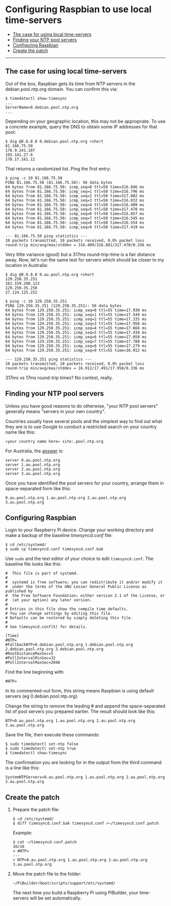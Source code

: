 # Configuring Raspbian to use local time-servers

- [The case for using local time-servers](#theCase)
- [Finding your NTP pool servers](#findNTPservers)
- [Configuring Raspbian](#configRPi)
- [Create the patch](#createPatch)

<hr>

<a name="theCase"></a>
## The case for using local time-servers

Out of the box, Raspbian gets its time from NTP servers in the debian.pool.ntp.org domain. You can confirm this via:

```
$ timedatectl show-timesync
...
ServerName=0.debian.pool.ntp.org
...
``` 

Depending on your geographic location, this may not be appropriate. To use a concrete example, query the DNS to obtain some IP addresses for that pool:

```
$ dig @8.8.8.8 0.debian.pool.ntp.org +short
81.166.75.50
176.9.241.107
193.141.27.6
178.17.161.12
```

That returns a randomized list. Ping the first entry:

```
$ ping -c 10 81.166.75.50
PING 81.166.75.50 (81.166.75.50): 56 data bytes
64 bytes from 81.166.75.50: icmp_seq=0 ttl=50 time=316.846 ms
64 bytes from 81.166.75.50: icmp_seq=1 ttl=50 time=316.796 ms
64 bytes from 81.166.75.50: icmp_seq=2 ttl=50 time=317.082 ms
64 bytes from 81.166.75.50: icmp_seq=3 ttl=50 time=316.832 ms
64 bytes from 81.166.75.50: icmp_seq=4 ttl=50 time=316.409 ms
64 bytes from 81.166.75.50: icmp_seq=5 ttl=50 time=317.470 ms
64 bytes from 81.166.75.50: icmp_seq=6 ttl=50 time=316.857 ms
64 bytes from 81.166.75.50: icmp_seq=7 ttl=50 time=316.545 ms
64 bytes from 81.166.75.50: icmp_seq=8 ttl=50 time=316.554 ms
64 bytes from 81.166.75.50: icmp_seq=9 ttl=50 time=317.419 ms

--- 81.166.75.50 ping statistics ---
10 packets transmitted, 10 packets received, 0.0% packet loss
round-trip min/avg/max/stddev = 316.409/316.881/317.470/0.336 ms
```

Very little variance (good) but a 317ms round-trip-time is a fair distance away. Now, let's run the same test for servers which should be closer to my location in Australia:

```
$ dig @8.8.8.8 0.au.pool.ntp.org +short
129.250.35.251
162.159.200.123
129.250.35.250
27.124.125.252

$ ping -c 10 129.250.35.251
PING 129.250.35.251 (129.250.35.251): 56 data bytes
64 bytes from 129.250.35.251: icmp_seq=0 ttl=55 time=17.930 ms
64 bytes from 129.250.35.251: icmp_seq=1 ttl=55 time=17.549 ms
64 bytes from 129.250.35.251: icmp_seq=2 ttl=55 time=17.335 ms
64 bytes from 129.250.35.251: icmp_seq=3 ttl=55 time=17.958 ms
64 bytes from 129.250.35.251: icmp_seq=4 ttl=55 time=17.666 ms
64 bytes from 129.250.35.251: icmp_seq=5 ttl=55 time=17.434 ms
64 bytes from 129.250.35.251: icmp_seq=6 ttl=55 time=17.058 ms
64 bytes from 129.250.35.251: icmp_seq=7 ttl=55 time=17.788 ms
64 bytes from 129.250.35.251: icmp_seq=8 ttl=55 time=17.279 ms
64 bytes from 129.250.35.251: icmp_seq=9 ttl=55 time=16.912 ms

--- 129.250.35.251 ping statistics ---
10 packets transmitted, 10 packets received, 0.0% packet loss
round-trip min/avg/max/stddev = 16.912/17.491/17.958/0.336 ms
```

317ms vs 17ms round-trip times? No contest, really.

<a name="findNTPservers"></a>
## Finding your NTP pool servers

Unless you have good reasons to do otherwise, "your NTP pool servers" generally means "servers in your own country".

Countries usually have several pools and the simplest way to find out what they are is to use Google to conduct a restricted search on your country name like this:

```
«your country name here» site:.pool.ntp.org
```

For Australia, the [answer](https://www.pool.ntp.org/zone/au) is:

```
server 0.au.pool.ntp.org
server 1.au.pool.ntp.org
server 2.au.pool.ntp.org
server 3.au.pool.ntp.org
```

Once you have identified the pool servers for your country, arrange them in space-separated form like this:

```
0.au.pool.ntp.org 1.au.pool.ntp.org 2.au.pool.ntp.org 3.au.pool.ntp.org
```

<a name="configRPi"></a>
## Configuring Raspbian

Login to your Raspberry Pi device. Change your working directory and make a backup of the baseline *timesyncd.conf* file:

```
$ cd /etc/systemd/
$ sudo cp timesyncd.conf timesyncd.conf.bak
```

Use `sudo` and the text editor of your choice to edit `timesyncd.conf`. The baseline file looks like this:

```
#  This file is part of systemd.
#
#  systemd is free software; you can redistribute it and/or modify it
#  under the terms of the GNU Lesser General Public License as published by
#  the Free Software Foundation; either version 2.1 of the License, or
#  (at your option) any later version.
#
# Entries in this file show the compile time defaults.
# You can change settings by editing this file.
# Defaults can be restored by simply deleting this file.
#
# See timesyncd.conf(5) for details.

[Time]
#NTP=
#FallbackNTP=0.debian.pool.ntp.org 1.debian.pool.ntp.org 2.debian.pool.ntp.org 3.debian.pool.ntp.org
#RootDistanceMaxSec=5
#PollIntervalMinSec=32
#PollIntervalMaxSec=2048
```

Find the line beginning with:

```
#NTP=
```

In its commented-out form, this string means Raspbian is using default servers (eg 0.debian.pool.ntp.org).

Change the string to remove the leading \# and append the space-separated list of pool servers you prepared earlier. The result should look like this:

```
NTP=0.au.pool.ntp.org 1.au.pool.ntp.org 2.au.pool.ntp.org 3.au.pool.ntp.org
```

Save the file, then execute these commands:

```
$ sudo timedatectl set-ntp false
$ sudo timedatectl set-ntp true
$ timedatectl show-timesync
```

The confirmation you are looking for in the output from the third command is a line like this:

```
SystemNTPServers=0.au.pool.ntp.org 1.au.pool.ntp.org 2.au.pool.ntp.org 3.au.pool.ntp.org
```

<a name="createPatch"></a>
## Create the patch

1. Prepare the patch file:

	```
	$ cd /etc/systemd/
	$ diff timesyncd.conf.bak timesyncd.conf >~/timesyncd.conf.patch
	```

	Example:

	```
	$ cat ~/timesyncd.conf.patch
	16c16
	< #NTP=
	---
	> NTP=0.au.pool.ntp.org 1.au.pool.ntp.org 2.au.pool.ntp.org 3.au.pool.ntp.org
	```

2. Move the patch file to the folder:

	```
	~/PiBuilder/boot/scripts/support/etc/systemd/
	```

	The next time you build a Raspberry Pi using PiBuilder, your time-servers will be set automatically.
